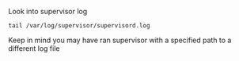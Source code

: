 Look into supervisor log
```
tail /var/log/supervisor/supervisord.log
```


Keep in mind you may have ran supervisor with a specified path to a different log file
